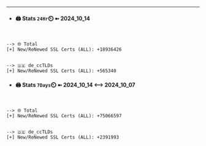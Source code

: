 

---
- #### 🖨️ **Stats** `24Hr`⏲️ ➼ 2024_10_14
```console


--> 🌐 Total
[+] New/ReNewed SSL Certs (ALL): +18936426


--> 🇩🇪 de_ccTLDs
[+] New/ReNewed SSL Certs (ALL): +565340

```

- #### 🖨️ **Stats** `7Days`⏲️ ➼ 2024_10_14 <--> 2024_10_07
```console


--> 🌐 Total
[+] New/ReNewed SSL Certs (ALL): +75066597


--> 🇩🇪 de_ccTLDs
[+] New/ReNewed SSL Certs (ALL): +2391993

```

